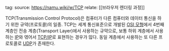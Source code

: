 tag: 
source: https://namu.wiki/w/TCP
relate: [[브라우저 렌더링 과정]]

TCP(Transmission Control Protocol)은 컴퓨터가 다른 컴퓨터와 데이터 통신을 하기 위한 규약(프로토콜)의 일종.
TCP는 세계 통신표준으로 개발된 [OSI 모형](https://namu.wiki/w/OSI%20%EB%AA%A8%ED%98%95 "OSI 모형")에서 4번째 계층인 전송 계층(Transport Layer)에서 사용하는 규약으로, 보통 하위 계층에서 사용하는 [IP](https://namu.wiki/w/IP "IP")와 엮어서 [TCP/IP](https://namu.wiki/w/TCP/IP "TCP/IP")로 표현하는 경우가 많다. 동일 계층에서 사용하는 또 다른 프로토콜로 [UDP](https://namu.wiki/w/UDP "UDP")가 존재한다.